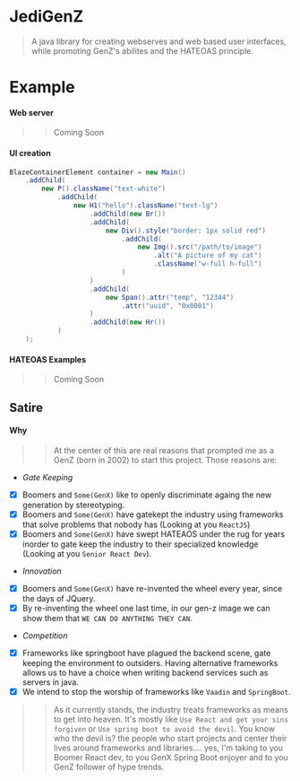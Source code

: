 # JediGenZ
> A java library for creating webserves and web based user interfaces, while promoting GenZ's abilites and the HATEOAS principle.  

# Example
#### Web server
>> Coming Soon

#### UI creation
```java
BlazeContainerElement container = new Main()
    .addChild(
        new P().className("text-white")
            .addChild(
                new H1("hello").className("text-lg")
                    .addChild(new Br())
                    .addChild(
                        new Div().style("border: 1px solid red")
                            .addChild(
                                new Img().src("/path/to/image")
                                    .alt("A picture of my cat")
                                    .className("w-full h-full")
                            )
                    )
                    .addChild(
                        new Span().attr("temp", "12344")
                            .attr("uuid", "0x0001")
                    )
                    .addChild(new Hr())
            )
    );
```

#### HATEOAS Examples
>> Coming Soon


## Satire
#### Why 
>> At the center of this are real reasons that prompted me as a GenZ (born in 2002) to start this project. Those reasons are:
- *Gate Keeping*
- [X] Boomers and `Some(GenX)` like to openly discriminate againg the new generation by stereotyping.
- [X] Boomers and `Some(GenX)` have gatekept the industry using frameworks that solve problems that nobody has (Looking at you `ReactJS`)
- [X] Boomers and `Some(GenX)` have swept HATEAOS under the rug for years inorder to gate keep the industry to their specialized knowledge (Looking at you `Senior React Dev`).
- *Innovation*
- [X] Boomers and `Some(GenX)` have re-invented the wheel every year, since the days of JQuery.
- [X] By re-inventing the wheel one last time, in our gen-z image we can show them that `WE CAN DO ANYTHING THEY CAN`.
- *Competition*
- [X] Frameworks like springboot have plagued the backend scene, gate keeping the environment to outsiders. Having alternative frameworks allows us to have a choice when writing backend services such as servers in java.
- [X] We intend to stop the worship of frameworks like `Vaadin` and `SpringBoot`.

>> As it currently stands, the industry treats frameworks as means to get into heaven. It's mostly like `Use React and get your sins forgiven` or `Use spring boot to avoid the devil`. You know who the devil is? the people who start projects and center their lives around frameworks and libraries.... yes, I'm taking to you Boomer React dev, to you GenX Spring Boot enjoyer and to you GenZ follower of hype trends.



 

